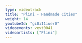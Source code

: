 ```yaml
---
type: videotrack
title: "Plini - Handmade Cities"
weight: 14
youtubeId: "gi0iI1iuer0"
videoevents: vevt0041
videoartists: ["Plini"]
---
```

